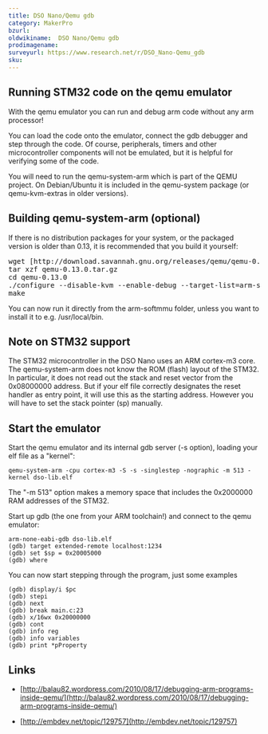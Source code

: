 ```yaml
---
title: DSO Nano/Qemu gdb
category: MakerPro
bzurl:
oldwikiname:  DSO Nano/Qemu gdb
prodimagename:  
surveyurl: https://www.research.net/r/DSO_Nano-Qemu_gdb
sku:
---
```



##   Running STM32 code on the qemu emulator

With the qemu emulator you can run and debug arm code without any arm processor!

You can load the code onto the emulator, connect the gdb debugger and step through the code. Of course, peripherals, timers and other microcontroller components will not be emulated, but it is helpful for verifying some of the code.

You will need to run the qemu-system-arm which is part of the QEMU project. On Debian/Ubuntu it is included in the qemu-system package (or qemu-kvm-extras in older versions).

##   Building qemu-system-arm (optional)

If there is no distribution packages for your system, or the packaged version is older than 0.13, it is recommended that you build it yourself:

<pre>wget [http://download.savannah.gnu.org/releases/qemu/qemu-0.13.0.tar.gz](http://download.savannah.gnu.org/releases/qemu/qemu-0.13.0.tar.gz)
tar xzf qemu-0.13.0.tar.gz
cd qemu-0.13.0
./configure --disable-kvm --enable-debug --target-list=arm-softmmu --audio-card-list= --audio-drv-list=
make
</pre>

You can now run it directly from the arm-softmmu folder, unless you want to install it to e.g. /usr/local/bin.

##   Note on STM32 support

The STM32 microcontroller in the DSO Nano uses an ARM cortex-m3 core. The qemu-system-arm does not know the ROM (flash) layout of the STM32. In particular, it does not read out the stack and reset vector from the 0x08000000 address. But if your elf file correctly designates the reset handler as entry point, it will use this as the starting address. However you will have to set the stack pointer (sp) manually.

##   Start the emulator

Start the qemu emulator and its internal gdb server (-s option), loading your elf file as a "kernel":
```
qemu-system-arm -cpu cortex-m3 -S -s -singlestep -nographic -m 513 -kernel dso-lib.elf
```

The "-m 513" option makes a memory space that includes the 0x2000000 RAM addresses of the STM32.

Start up gdb (the one from your ARM toolchain!) and connect to the qemu emulator:
```
arm-none-eabi-gdb dso-lib.elf
(gdb) target extended-remote localhost:1234
(gdb) set $sp = 0x20005000
(gdb) where
```

You can now start stepping through the program, just some examples
```
(gdb) display/i $pc
(gdb) stepi
(gdb) next
(gdb) break main.c:23
(gdb) x/16wx 0x20000000
(gdb) cont
(gdb) info reg
(gdb) info variables
(gdb) print *pProperty
```

##   Links

*   [http://balau82.wordpress.com/2010/08/17/debugging-arm-programs-inside-qemu/](http://balau82.wordpress.com/2010/08/17/debugging-arm-programs-inside-qemu/)

*   [http://embdev.net/topic/129757](http://embdev.net/topic/129757)
